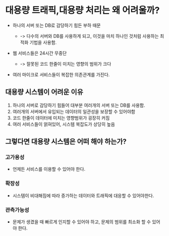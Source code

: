 # 대용량 트래픽,대용량 처리는 왜 어려울까?

- 하나의 서버 또는 DB로 감당하기 힘든 부하 때문 
  - -> 다수의 서버와 DB를 사용하게 되고, 이것을 마치 하나인 것처럼 사용하는 최적화 기법을 사용함.

- 웹 서비스들은 24시간 무중단 
  - -> 잘못된 코드 한줄이 미치는 영향의 범위가 크다

- 여러 마이크로 서비스들이 복잡한 의존관계를 가진다.

## 대용량 시스템이 어려운 이유
1. 하나의 서버로 감당하기 힘들어 대부분 여러개의 서버 또는 DB를 사용함.
2. 여러개의 서버에서 유입되는 데이터의 일관성을 보장할 수 있어야함
3. 코드 한줄이 데이터에 미치는 영향범위가 굉장히 커짐
4. 여러 서비스들이 얽혀있어, 시스템 복잡도가 상당히 높음

## 그렇다면 대용량 시스템은 어떠 해야 하는가? 

### 고가용성
- 언제든 서비스를 이용할 수 있어야 한다.

### 확장성
- 시스템이 비대해짐에 따라 증가하는 데이터와 트래픽에 대응할 수 있어야한다.

### 관측가능성
- 문제가 생겼을 때 빠르게 인지할 수 있어야 하고, 문제의 범위를 최소화 할 수 있어야 한다.
